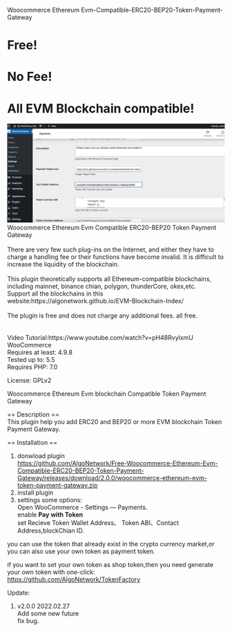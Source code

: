  Woocommerce Ethereum Evm-Compatible-ERC20-BEP20-Token-Payment-Gateway<br>

# Free!<br>
# No Fee!<br>
# All EVM Blockchain compatible!<br>

<img src="https://github.com/AlgoNetwork/Free-Woocommerce-Ethereum-Evm-Compatible-ERC20-BEP20-Token-Payment-Gateway/blob/main/screen.png" alt="ERC20-BEP20-Token-Payment">
<br>
Woocommerce Ethereum Evm Compatible ERC20-BEP20 Token Payment Gateway<br><br>
There are very few such plug-ins on the Internet, and either they have to charge a handling fee or their functions have become invalid. It is difficult to increase the liquidity of the blockchain.<br><br>
This plugin theoretically supports all Ethereum-compatible blockchains, including mainnet, binance chian, polygon, thunderCore, okex,etc. <br>
Support all the blockchains in this website:https://algonetwork.github.io/EVM-Blockchain-Index/
<br><br>
The plugin is free and does not charge any additional fees. all free.<br><br>
<br>
Video Tutorial:https://www.youtube.com/watch?v=pH48RvylxmU
<br>
WooCommerce<br>
Requires at least: 4.9.8<br>
Tested up to: 5.5<br>
Requires PHP: 7.0<br>
 
License: GPLv2<br>

Woocommerce Ethereum Evm blockchain Compatible Token Payment Gateway<br>

== Description ==<br>
This plugin help you add ERC20 and BEP20 or more EVM blockchain Token Payment Gateway.<br>

== Installation ==<br>
1. donwload plugin<br>
https://github.com/AlgoNetwork/Free-Woocommerce-Ethereum-Evm-Compatible-ERC20-BEP20-Token-Payment-Gateway/releases/download/2.0.0/woocommerce-ethereum-evm-token-payment-gateway.zip<br>
3. install plugin<br>
4. settings some options:<br>
 Open  WooCommerce  -   Settings  —  Payments.<br>
 enable **Pay with Token**<br>
 set Recieve Token Wallet Address、 Token ABI、Contact Address,blockChian ID.<br>
 
you can use the token that already exist in the crypto currency market,or you can also use your own token as payment token.<br>

if you want to set your own token as shop token,then you need generate your own token with one-click:<br>
https://github.com/AlgoNetwork/TokenFactory


Update:
1. v2.0.0 2022.02.27<br>
Add some new future<br>
fix bug.<br>
